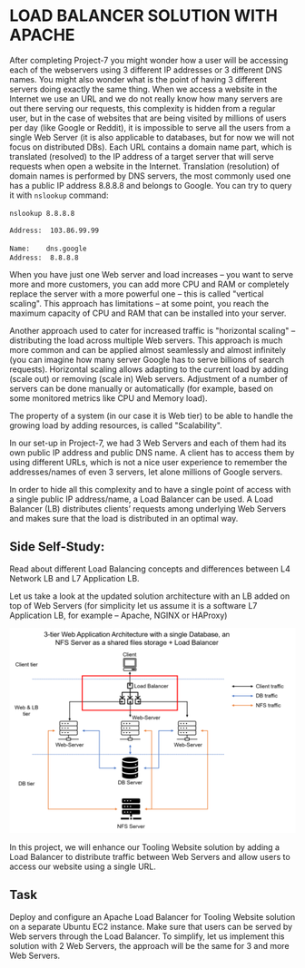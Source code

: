 # LOAD BALANCER SOLUTION WITH APACHE

After completing Project-7 you might wonder how a user will be accessing each of the webservers using 3 different IP addresses or 3 different DNS names. You might also wonder what is the point of having 3 different servers doing exactly the same thing.
When we access a website in the Internet we use an URL and we do not really know how many servers are out there serving our requests, this complexity is hidden from a regular user, but in the case of websites that are being visited by millions of users per day (like Google or Reddit), it is impossible to serve all the users from a single Web Server (it is also applicable to databases, but for now we will not focus on distributed DBs).
Each URL contains a domain name part, which is translated (resolved) to the IP address of a target server that will serve requests when open a website in the Internet. Translation (resolution) of domain names is performed by DNS servers, the most commonly used one has a public IP address 8.8.8.8 and belongs to Google. You can try to query it with `nslookup` command:

`nslookup 8.8.8.8`
```Server:  UnKnown
Address:  103.86.99.99

Name:    dns.google
Address:  8.8.8.8
```
When you have just one Web server and load increases – you want to serve more and more customers, you can add more CPU and RAM or completely replace the server with a more powerful one – this is called "vertical scaling". This approach has limitations – at some point, you reach the maximum capacity of CPU and RAM that can be installed into your server.

Another approach used to cater for increased traffic is "horizontal scaling" – distributing the load across multiple Web servers. This approach is much more common and can be applied almost seamlessly and almost infinitely (you can imagine how many server Google has to serve billions of search requests).
Horizontal scaling allows adapting to the current load by adding (scale out) or removing (scale in) Web servers. Adjustment of a number of servers can be done manually or automatically (for example, based on some monitored metrics like CPU and Memory load).

The property of a system (in our case it is Web tier) to be able to handle the growing load by adding resources, is called "Scalability".

In our set-up in Project-7, we had 3 Web Servers and each of them had its own public IP address and public DNS name. A client has to access them by using different URLs, which is not a nice user experience to remember the addresses/names of even 3 servers, let alone millions of Google servers.

In order to hide all this complexity and to have a single point of access with a single public IP address/name, a Load Balancer can be used. A Load Balancer (LB) distributes clients’ requests among underlying Web Servers and makes sure that the load is distributed in an optimal way.

## Side Self-Study:
Read about different Load Balancing concepts and differences between L4 Network LB and L7 Application LB.

Let us take a look at the updated solution architecture with an LB added on top of Web Servers (for simplicity let us assume it is a software L7 Application LB, for example – Apache, NGINX or HAProxy)

![a](https://github.com/IwunzeGE/DevOps-Project/blob/69fbf85618f227137e2148e5d5f9ca0f6210a0ba/LOAD%20BALANCER%20SOLUTION%20WITH%20APACHE/images/server%20diagram%200.png)

In this project, we will enhance our Tooling Website solution by adding a Load Balancer to distribute traffic between Web Servers and allow users to access our website using a single URL.

## Task
Deploy and configure an Apache Load Balancer for Tooling Website solution on a separate Ubuntu EC2 instance. Make sure that users can be served by Web servers through the Load Balancer.
To simplify, let us implement this solution with 2 Web Servers, the approach will be the same for 3 and more Web Servers.



